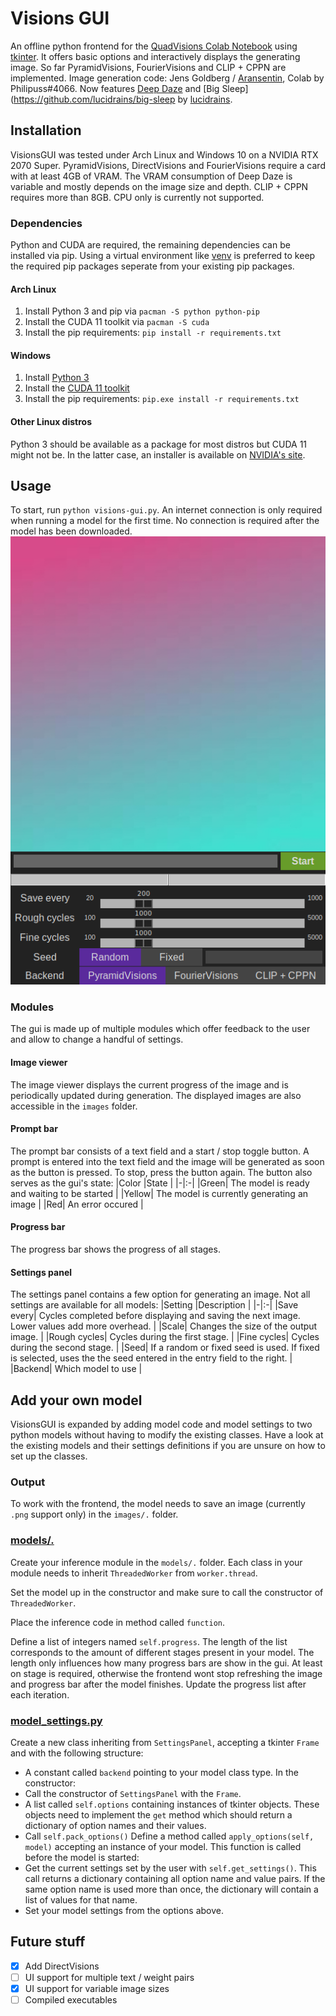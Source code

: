 # Visions GUI

An offline python frontend for the [QuadVisions Colab Notebook](https://colab.research.google.com/drive/1qgMT4-_kDIgZnNGMmrxmwzT3N6Ittw6B?usp=sharing#scrollTo=OOd34BtkuK63) using [tkinter](https://docs.python.org/3/library/tkinter.html).
It offers basic options and interactively displays the generating image. So far PyramidVisions, FourierVisions and CLIP + CPPN are implemented. Image generation code: Jens Goldberg / [Aransentin](https://https//twitter.com/aransentin), Colab by Philipuss#4066.
Now features [Deep Daze](https://github.com/lucidrains/deep-daze) and [Big Sleep](https://github.com/lucidrains/big-sleep by [lucidrains](https://github.com/lucidrains).

## Installation
VisionsGUI was tested under Arch Linux and Windows 10 on a NVIDIA RTX 2070 Super. PyramidVisions, DirectVisions and FourierVisions require a card with at least 4GB of VRAM. The VRAM consumption of Deep Daze is variable and mostly depends on the image size and depth. CLIP + CPPN requires more than 8GB. CPU only is currently not supported.
### Dependencies
Python and CUDA are required, the remaining dependencies can be installed via pip. Using a virtual environment like [venv](https://docs.python.org/3/library/venv.html) is preferred to keep the required pip packages seperate from your existing pip packages.
#### Arch Linux
1) Install Python 3 and pip via `pacman -S python python-pip`
2) Install the CUDA 11 toolkit via `pacman -S cuda`
3) Install the pip requirements: `pip install -r requirements.txt`

#### Windows
1) Install [Python 3](https://www.python.org/downloads/windows/)
2) Install the [CUDA 11 toolkit](https://developer.nvidia.com/cuda-downloads?target_os=Windows&target_arch=x86_64)
3) Install the pip requirements: `pip.exe install -r requirements.txt`

#### Other Linux distros
Python 3 should be available as a package for most distros but CUDA 11 might not be. In the latter case, an installer is available on [NVIDIA's site](https://developer.nvidia.com/cuda-downloads?target_os=Linux).


## Usage
To start, run `python visions-gui.py`. An internet connection is only required when running a model for the first time. No connection is required after the model has been downloaded.
![alt text](docs/gui_start.png "The GUI")

### Modules
The gui is made up of multiple modules which offer feedback to the user and allow to change a handful of settings.
#### Image viewer
The image viewer displays the current progress of the image and is periodically updated during generation. The displayed images are also accessible in the `images` folder.
#### Prompt bar
The prompt bar consists of a text field and a start / stop toggle button. A prompt is entered into the text field and the image will be generated as soon as the button is pressed. To stop, press the button again.
The button also serves as the gui's state:
|Color |State |
|-|:-|
|Green| The model is ready and waiting to be started |
|Yellow| The model is currently generating an image |
|Red| An error occured |
#### Progress bar
The progress bar shows the progress of all stages.
#### Settings panel
The settings panel contains a few option for generating an image. Not all settings are available for all models:
|Setting |Description |
|-|:-|
|Save every| Cycles completed before displaying and saving the next image. Lower values add more overhead. |
|Scale| Changes the size of the output image. |
|Rough cycles| Cycles during the first stage. |
|Fine cycles| Cycles during the second stage. |
|Seed| If a random or fixed seed is used. If fixed is selected, uses the the seed entered in the entry field to the right. |
|Backend| Which model to use |

## Add your own model
VisionsGUI is expanded by adding model code and model settings to two python models without having to modify the existing classes.
Have a look at the existing models and their settings definitions if you are unsure on how to set up the classes.
### Output
To work with the frontend, the model needs to save an image (currently `.png` support only) in the `images/.` folder.

### [models/.](models)
Create your inference module in the `models/.` folder. Each class in your module needs to inherit `ThreadedWorker` from `worker.thread`.

Set the model up in the constructor and make sure to call the constructor of `ThreadedWorker`.

Place the inference code in method called `function`.

Define a list of integers named `self.progress`. The length of the list corresponds to the amount of different stages present in your model. The length only influences how many progress bars are show in the gui. At least on stage is required, otherwise the frontend wont stop refreshing the image and progress bar after the model finishes. Update the progress list after each iteration.

### [model_settings.py](gui/model_settings.py)
Create a new class inheriting from `SettingsPanel`, accepting a tkinter `Frame` and with the following structure:
- A constant called `backend` pointing to your model class type.
In the constructor:
- Call the constructor of `SettingsPanel` with the `Frame`.
- A list called `self.options` containing instances of tkinter objects. These objects need to implement the `get` method which should return a dictionary of option names and their values.
- Call `self.pack_options()`
Define a method called `apply_options(self, model)` accepting an instance of your model. This function is called before the model is started:
- Get the current settings set by the user with `self.get_settings()`. This call returns a dictionary containing all option name and value pairs. If the same option name is used more than once, the dictionary will contain a list of values for that name.
- Set your model settings from the options above.


## Future stuff
- [x] Add DirectVisions
- [ ] UI support for multiple text / weight pairs
- [x] UI support for variable image sizes
- [ ] Compiled executables
